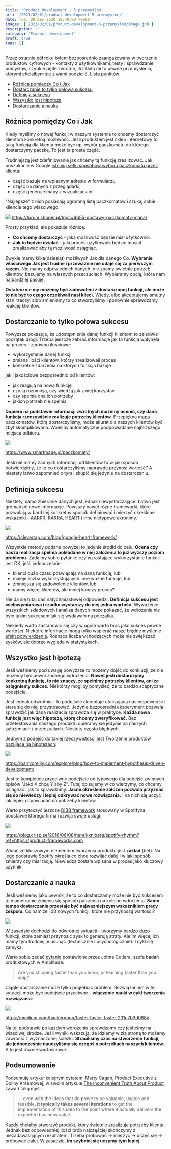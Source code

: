 ```yaml
---
title: 'Product development - 5 przemyśleń'
url: '/2021/02/01/product-development-5-przemyslen/'
date: Tue, 08 Dec 2020 18:40:09 +0000
images: ['2021/02/01/product-development-5-przemyslen/image.jph']
description: ''
category: 'Product development'
draft: true
tags: []
---
```


Przez ostatnie pół roku byłem bezpośrednio zaangażowany w tworzenie produktów cyfrowych - kontakty z użytkownikami, testy i sprawdzanie pomysłów, szybkie pętle zwrotne, itd. Dało mi to pewne przemyślenia, którymi chciałbym się z wami podzielić. Lista punktów:
- [Różnica pomiędzy Co i Jak](/roznica-pomiedzy-co-i-jak)
- [Dostarczanie to tylko połowa sukcesu](/dostarczanie-to-tylko-polowa-sukcesu)
- [Definicja sukcesu](/definicja-sukcesu)
- [Wszystko jest hipotezą](/wszystko-jest-hipoteza)
- [Dostarczanie a nauka](/dostarczanie-a-nauka)

## Różnica pomiędzy Co i Jak
Kiedy myślimy o nowej funkcji w naszym systemie to chcemy dostarczyć klientom konkretną możliwość. Jeśli produktem jest sklep internetowy to taką funkcją dla klienta może być np. wybór paczkomatu do którego dostarczymy paczkę. To jest ta prosta część.

Trudniejszą jest zdefiniowanie jak chcemy tą funkcję zrealizować. Jak poszukacie w Google [istnieją setki sposobów wyboru paczkomatu przez klienta](https://shorturl.at/dhrDT):
- część bazuje na wpisanym adresie w formularzu, 
- część na danych z przeglądarki, 
- część generuje mapy z wizualizacjami. 

"Najlepsze" z nich posiadają ogromną listę paczkomatów i szukaj sobie kliencie tego właściwego:

[![](lista-paczkomatow.jpg)](lista-paczkomatow.jpg)
https://forum.shoper.pl/topic/4655-dostawy-paczkomaty-mapa/

Prosty przykład, ale pokazuje różnicę:
- **Co chcemy dostarczyć** - jaką możliwość będzie miał użytkownik.
- **Jak to będzie działać** - jaki proces użytkownik będzie musiał zrealizować aby tą możliwość osiągnąć.

Zwykle mamy kilka(dziesiąt) możliwych Jak dla danego Co. **Wybranie właściwego Jak jest trudne i przeważnie nie udaje się za pierwszym razem.** Nie mamy odpowiednich danych, nie znamy świetnie potrzeb klientów, bazujemy na własnych przeczuciach. Wybieramy opcję, która nam najbardziej pasuje.

**Ostatecznie my możemy być zadowoleni z dostarczonej funkcji, ale może to nie być to czego oczekiwali nasi klieci.** Wtedy, albo akceptujemy smutny stan rzeczy, albo zmieniamy to co stworzyliśmy i ponownie sprawdzamy reakcję klientów.

## Dostarczanie to tylko połowa sukcesu
Powyższe pokazuje, że udostępnienie danej funkcji klientom to zaledwie początek drogi. Trzeba jeszcze zebrać informacje jak ta funkcja wpłynęła na proces - zarówno ilościowe:
- wykorzystanie danej funkcji
- zmiana ilości klientów, którzy zrealizowali proces
- konkretne zdarzenia na których funkcja bazuje

jak i jakościowe bezpośrednio od klientów:
- jak reagują na nową funkcję
- czy ją rozumieją, czy wiedzą jak z niej korzystać
- czy spełnia ona ich potrzeby
- jakich potrzeb nie spełnia

**Dopiero na podstawie informacji zwrotnych możemy ocenić, czy dana funkcja rzeczywiście realizuje potrzeby klientów.** Przepiękna mapa paczkomatów, którą dostarczyliśmy, może  akurat dla naszych klientów być zbyt skomplikowana. Woleliby automatyczne podpowiadanie najbliższego miejsca odbioru.

[![](mapa-paczkomatow.png)](mapa-paczkomatow.png)

https://www.smartmage.pl/paczkomaty/

Jeśli nie mamy żadnych informacji od klientów to w jaki sposób potwierdzimy, że to co dostarczyliśmy naprawdę przynosi wartość? A niestety łatwo zapomnieć o tym i skupić się jedynie na dostarczaniu.

## Definicja sukcesu
Niestety, samo zbieranie danych jest jednak niewystarczające. Łatwo jest gromadzić nowe informacje. 
Powstały nawet różne frameworki, które pozwalają w bardziej konkretny sposób definiować i mierzyć określone wskaźniki - [AARRR](https://medium.com/@ms.mbalke/aarrr-framework-metrics-that-let-your-startup-sound-like-a-pirate-ship-e91d4082994b), [RARRA](https://www.ptengine.com/blog/rarra-focus-on-retention-metrics-to-exponentially-grow-your-business), [HEART](https://clevertap.com/blog/google-heart-framework/) i inne nietypowe akronimy. 

[![](google-heart.png)](google-heart.png)

https://clevertap.com/blog/google-heart-framework/

Wszystkie metody podane powyżej to jedynie środki do celu. **Ocena czy nasza realizacja spełnia pokładane w niej założenia to już wyższy poziom problemu.** Zadajmy sobie pytanie: czy wzrastające wykorzystanie funkcji jest OK, jeśli jednocześnie: 
- klienci dużo czasu poświęcają na daną funkcję, lub
- maleje liczba wykorzystujących inne ważne funkcje, lub
- zmniejsza się zadowolenie klientów, lub
- mamy więcej klientów, ale mniej kończy proces?

Nie da się tutaj dać natychmiastowej odpowiedzi. **Definicja sukcesu jest wielowymiarowa i rzadko wystarczy do niej jedna wartość.**  Wyważenie wszystkich składowych i analiza danych może pokazać, że wdrożenie nie było takim sukcesem jak się wydawało na początku. 

Niekiedy warto zastanowić się czy w ogóle warto brać jako sukces pewne wartości. Niektóre informacje mogą tylko wspierać nasze błędne myślenie - [efekt potwierdzenia](https://pl.wikipedia.org/wiki/Efekt_potwierdzenia). Rosnąca liczba wchodzących może nie zwiększać zysków, ale dobrze wygląda w statystykach.

## Wszystko jest hipotezą
Jeśli weźniemy pod uwagę powyższe to możemy dojść do konkluzji, że nie możemy być pewni żadnego wdrożenia. **Nawet jeśli dostarczymy konkretną funkcję, to nie znaczy, że spełnimy potrzeby klientów, ani że osiągniemy sukces.** Niektórzy mogliby pomyśleć, że to bardzo sceptyczne podejście. 

Jest jednak odwrotnie - to podejście akceptuje otaczającą nas niepewność i stara się do niej przystosować. Jedynie bezpośredni eksperyment pozwala sprawdzić jak dana realizacja sprawdza się w praktyce. **Każda nowa funkcja jest więc hipotezą, którą chcemy zweryfikować.** Bez przetestowania naszego produktu opieramy się jedynie na naszych założeniach / przeczuciach. Niestety często błędnych.

Jednym z podejść do takiej rzeczywistości jest [Tworzenie produktów bazujące na hipotezach](https://barryoreilly.com/explore/blog/how-to-implement-hypothesis-driven-development/):

[![](hdd-card.jpg)](hdd-card.jpg)

https://barryoreilly.com/explore/blog/how-to-implement-hypothesis-driven-development/

Jest to kompletnie przeciwne podejście od typowego dla podejść zwinnych opisów "Jako X chcę Y aby Z". Tutaj opisujemy w co wierzymy, co chcemy osiagnąć i jak to sprawdzimy. **Jasne określenie założeń pozwala przyznać się do niewiedzy i lepiej odkrywać nowe rozwiązania.** I na nich się uczyć jak lepiej odpowiadać na potrzeby klientów.

Warto przytoczyć jeszcze [DIBB framework](https://blog.crisp.se/2016/06/08/henrikkniberg/spotify-rhythm?ref=https://product-frameworks.com) stosowany w Spotifyna podstawie którego firma rozwija swoje usługi:

[![](DIBB.png)](DIBB.png)

https://blog.crisp.se/2016/06/08/henrikkniberg/spotify-rhythm?ref=https://product-frameworks.com

 Widać że kluczowym elementem tworzenia produktu jest **zakład** (bet). Na jego podstawie Spotify określa co chce rozwijać dalej i w jaki sposób zmierzy czy miał rację. Niewiedza została wpisana w proces jako kluczowy czynnik.

## Dostarczanie a nauka
Jeśli weźniemy jako pewnik, że to co dostarczamy może nie być sukcesem to diametralnie zmienia się sposób patrzenia na kolejne wdrożenia. **Samo tempo dostarczania przestaje być najwazniejszym wskaźnikiem pracy zespołu.** Co nam ze 100 nowych funkcji, które nie przynoszą wartości?

[![](crap.gif)](crap.gif)

W zasadzie dochodzi do odwrotnej sytuacji - tworzymy bardzo dużo funkcji, które zamiast przynosić zysk to generują straty. Ale im więcej ich mamy tym trudniej je usunąć (technicznie i psychologicznie). I cykl się zamyka.

Warto sobie zadać [pytanie](https://blog.amplitude.com/shipping-faster-than-you-learn) postawione przez Johna Cutlera, szefa badań produktowych w Amplitude:
>Are you shipping faster than you learn, or learning faster than you ship?

Ciągłe dostarczanie może tylko pogłębiać problem. Rozwiązaniem w tej sytuacji może być podejście przeciwne - **włączenie nauki w cykl tworzenia rozwiązania**:

[![](build-measure-learn.jpeg)](build-measure-learn.jpeg)

https://medium.com/hackernoon/faster-faster-faster-231c7b3d088d

Na tej podstawie po każdym wdrożeniu sprawdzamy czy jesteśmy na właściwej drodze. Jeśli wyniki wskazują, że idziemy w złą stronę to możemy zawrócić z wyznaczonej ścieżki. **Straciliśmy czas na stworzenie funkcji, ale jednocześnie nauczyliśmy się czegoś o potrzebach naszych klientów.** A to jest równie wartościowe.

## Podsumowanie

Podsumuję artykuł kolejnym cytatem. Marty Cagan, Product Executive z Doliny Krzemowej, w swoim artykule [The Inconvenient Truth About Product](https://svpg.com/the-inconvenient-truth-about-product/) zawarł taką myśl:
> ... even with the ideas that do prove to be valuable, usable and feasible, **it typically takes several iterations** to get the implementation of this idea to the point where it actually delivers the expected business value.

Każdy chciałby stworzyć produkt, który świetnie zrealizuje potrzeby klienta. Jednak bez odpowiedniej ilości prób najczęściej skończymy z niezadawalającym rezultatem. Trzeba próbować -> mierzyć -> uczyć się -> próbować dalej. W zasadzie, **im szybciej się uczymy tym lepiej**.